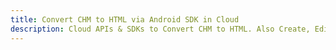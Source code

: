 ---title: Convert CHM to HTML via Android SDK in Clouddescription: Cloud APIs & SDKs to Convert CHM to HTML. Also Create, Edit & Render Microsoft Word & OpenOffice documents in the Cloud.---